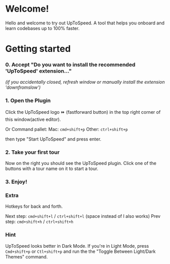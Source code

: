 # Welcome!

Hello and welcome to try out UpToSpeed. 
A tool that helps you onboard and learn codebases up to 100% faster. 

# Getting started

### 0. Accept "Do you want to install the recommended 'UpToSpeed' extension..."
*(if you accidentally closed, refresh window or manually install the extension 'downfromslow')*

### 1. Open the Plugin
Click the UpToSpeed logo ⏩ (fastforward button) in the top right corner of this window(active editor).
 
Or Command pallet:
Mac: `cmd+shift+p` 
Other: `ctrl+shift+p` 

then type "Start UpToSpeed" and press enter.

### 2. Take your first tour
Now on the right you should see the UpToSpeed plugin.
Click one of the buttons with a tour name on it to start a tour. 

### 3. Enjoy!

### Extra
Hotkeys for back and forth. 

Next step: `cmd+shift+l` / `ctrl+shift+l` (space instead of l also works)
Prev step: `cmd+shift+h` / `ctrl+shift+h`

### Hint

UpToSpeed looks better in Dark Mode. If you're in Light Mode, press `Cmd+shift+p` or `Ctl+shift+p` and run the the "Toggle Between Light/Dark Themes" command.
